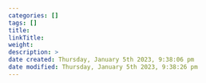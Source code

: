 ```yaml
---
categories: []
tags: []
title: 
linkTitle:
weight: 
description: >
date created: Thursday, January 5th 2023, 9:38:06 pm
date modified: Thursday, January 5th 2023, 9:38:26 pm
---
```


